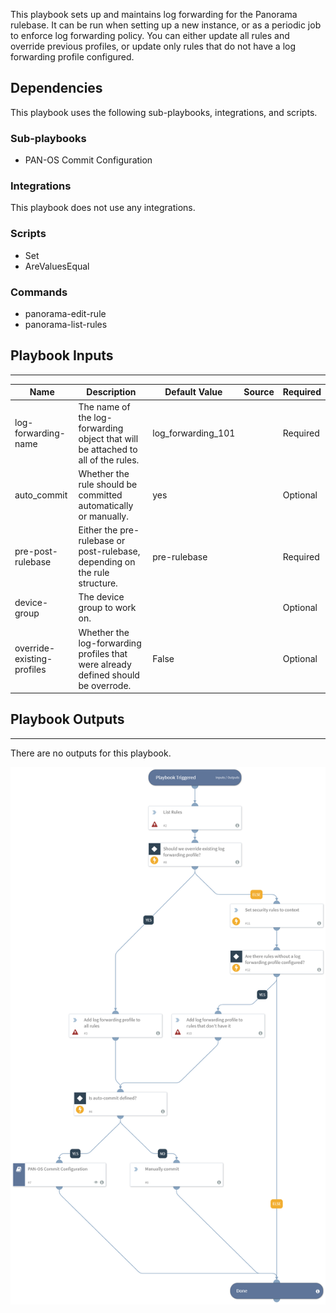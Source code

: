 This playbook sets up and maintains log forwarding for the Panorama rulebase.
It can be run when setting up a new instance, or as a periodic job to enforce log forwarding policy.
You can either update all rules and override previous profiles, or update only rules that do not have a log forwarding profile configured.

## Dependencies
This playbook uses the following sub-playbooks, integrations, and scripts.

### Sub-playbooks
* PAN-OS Commit Configuration

### Integrations
This playbook does not use any integrations.

### Scripts
* Set
* AreValuesEqual

### Commands
* panorama-edit-rule
* panorama-list-rules

## Playbook Inputs
---

| **Name** | **Description** | **Default Value** | **Source** | **Required** |
| --- | --- | --- | --- | --- |
| log-forwarding-name | The name of the log-forwarding object that will be attached to all of the rules. | log_forwarding_101 |  | Required |
| auto_commit | Whether the rule should be committed automatically or manually. | yes |  | Optional |
| pre-post-rulebase | Either the pre-rulebase or post-rulebase, depending on the rule structure. | pre-rulebase |  | Required |
| device-group | The device group to work on. |  |  | Optional |
| override-existing-profiles | Whether the log-forwarding profiles that were already defined should be overrode. | False |  | Optional |

## Playbook Outputs
---
There are no outputs for this playbook.

![PAN-OS_Log_Forwarding_Setup_And_Maintenance](https://github.com/ElazarK/content-docs/blob/master/images/playbooks/PAN-OS_Log_Forwarding_Setup_And_Maintenance.png)

